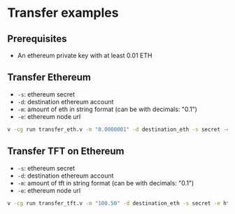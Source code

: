 # Transfer examples

## Prerequisites

- An ethereum private key with at least 0.01 ETH

## Transfer Ethereum

- `-s`: ethereum secret
- `-d`: destination ethereum account
- `-m`: amount of eth in string format (can be with decimals: "0.1")
- `-e`: ethereum node url

```sh
v -cg run transfer_eth.v -m "0.0000001" -d destination_eth -s secret -e https://goerli.infura.io/v3/your_infura_key
```

## Transfer TFT on Ethereum

- `-s`: ethereum secret
- `-d`: destination ethereum account
- `-m`: amount of tft in string format (can be with decimals: "0.1")
- `-e`: ethereum node url

```sh
v -cg run transfer_tft.v -m "100.50" -d destination_eth -s secret -e https://goerli.infura.io/v3/your_infura_key
```
